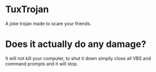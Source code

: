 # TuxTrojan
A joke trojan made to scare your friends.

# Does it actually do any damage?

It will not kill your computer, to shut it down simpily close all VBS and command prompts and it will stop.

